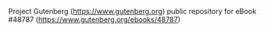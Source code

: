 Project Gutenberg (https://www.gutenberg.org) public repository for eBook #48787 (https://www.gutenberg.org/ebooks/48787)
